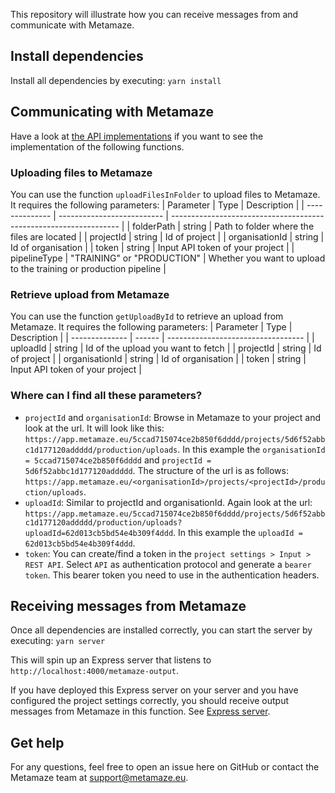 This repository will illustrate how you can receive messages from and communicate with Metamaze. 

## Install dependencies

Install all dependencies by executing:
`yarn install`

## Communicating with Metamaze

Have a look at [the API implementations](/src/api/index.ts) if you want to see the implementation of the following functions.


### Uploading files to Metamaze

You can use the function `uploadFilesInFolder` to upload files to Metamaze.
It requires the following parameters:
| Parameter      | Type                       | Description                                                       |
| -------------- | -------------------------- | ----------------------------------------------------------------- |
| folderPath     | string                     | Path to folder where the files are located                        |
| projectId      | string                     | Id of project                                                     |
| organisationId | string                     | Id of organisation                                                |
| token          | string                     | Input API token of your project                                   |
| pipelineType   | "TRAINING" or "PRODUCTION" | Whether you want to upload to the training or production pipeline |

### Retrieve upload from Metamaze

You can use the function `getUploadById` to retrieve an upload from Metamaze.
It requires the following parameters:
| Parameter      | Type   | Description                        |
| -------------- | ------ | ---------------------------------- |
| uploadId       | string | Id of the upload you want to fetch |
| projectId      | string | Id of project                      |
| organisationId | string | Id of organisation                 |
| token          | string | Input API token of your project    |

### Where can I find all these parameters?
* `projectId` and `organisationId`: 
 Browse in Metamaze to your project and look at the url. It will look like this: `https://app.metamaze.eu/5ccad715074ce2b850f6dddd/projects/5d6f52abbc1d177120addddd/production/uploads`.
In this example the `organisationId = 5ccad715074ce2b850f6dddd` and `projectId = 5d6f52abbc1d177120addddd`.
The structure of the url is as follows: `https://app.metamaze.eu/<organisationId>/projects/<projectId>/production/uploads`.
* `uploadId`:
Similar to projectId and organisationId. Again look at the url: `https://app.metamaze.eu/5ccad715074ce2b850f6dddd/projects/5d6f52abbc1d177120addddd/production/uploads?uploadId=62d013cb5bd54e4b309f4ddd`. In this example the `uploadId = 62d013cb5bd54e4b309f4ddd`.
* `token`: 
You can create/find a token in the `project settings > Input > REST API`. Select `API` as authentication protocol and generate a `bearer token`. This bearer token you need to use in the authentication headers.

## Receiving messages from Metamaze

Once all dependencies are installed correctly, you can start the server by executing:
`yarn server`

This will spin up an Express server that listens to `http://localhost:4000/metamaze-output`.

If you have deployed this Express server on your server and you have configured the project settings correctly, you should receive output messages from Metamaze in this function. See [Express server](/src/server/index.ts).


## Get help

For any questions, feel free to open an issue here on GitHub or contact the Metamaze team at support@metamaze.eu.
